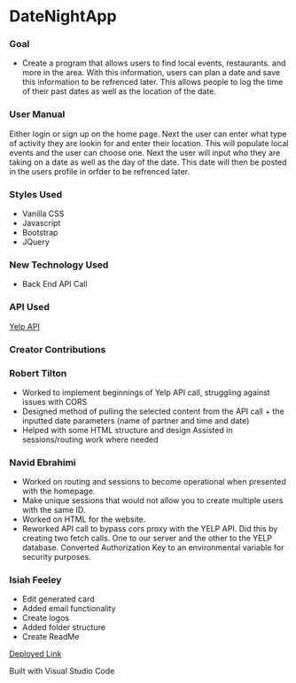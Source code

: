 # DateNightApp
### Goal
- Create a program that allows users to find local events, restaurants. and more in the area. With this information, users can plan a date and save this information to be refrenced later. This allows people to log the time of their past dates as well as the location of the date. 

### User Manual
Either login or sign up on the home page. Next the user can enter what type of activity they are lookin for and enter their location. This will populate local events and the user can choose one. Next the user will input who they are taking on a date as well as the day of the date. This date will then be posted in the users profile in orfder to be refrenced later.

### Styles Used
- Vanilla CSS
- Javascript
- Bootstrap
- JQuery

### New Technology Used
- Back End API Call


### API Used
[Yelp API](https://www.yelp.com/developers/documentation/v3)

### Creator Contributions
### Robert Tilton
- Worked to implement beginnings of Yelp API call, struggling against issues with CORS
- Designed method of pulling the selected content from the API call + the inputted date parameters (name of partner and time and date)
- Helped with some HTML structure and design
Assisted in sessions/routing work where needed



### Navid Ebrahimi
- Worked on routing and sessions to become operational when presented with the   homepage.
- Make unique sessions that would not allow you to create multiple users with the same ID.
- Worked on HTML for the website.
- Reworked API call to bypass cors proxy with the YELP API. Did this by creating two fetch calls. One to our server and the other to the YELP database.
Converted Authorization Key to an environmental variable for security purposes. 



### Isiah Feeley
- Edit generated card
- Added email functionality
- Create logos
- Added folder structure
- Create ReadMe

[Deployed Link](https://frozen-castle-67478.herokuapp.com/)

Built with Visual Studio Code
